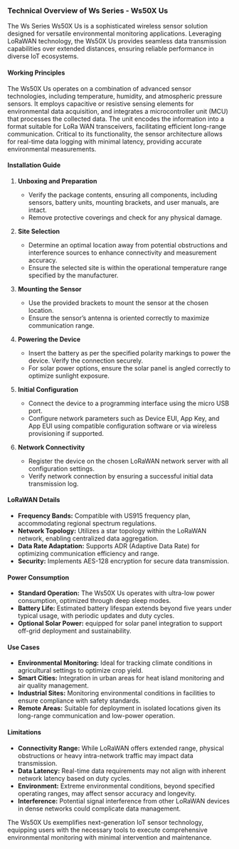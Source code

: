### Technical Overview of Ws Series - Ws50X Us

The Ws Series Ws50X Us is a sophisticated wireless sensor solution designed for versatile environmental monitoring applications. Leveraging LoRaWAN technology, the Ws50X Us provides seamless data transmission capabilities over extended distances, ensuring reliable performance in diverse IoT ecosystems.

#### Working Principles

The Ws50X Us operates on a combination of advanced sensor technologies, including temperature, humidity, and atmospheric pressure sensors. It employs capacitive or resistive sensing elements for environmental data acquisition, and integrates a microcontroller unit (MCU) that processes the collected data. The unit encodes the information into a format suitable for LoRa WAN transceivers, facilitating efficient long-range communication. Critical to its functionality, the sensor architecture allows for real-time data logging with minimal latency, providing accurate environmental measurements.

#### Installation Guide

1. **Unboxing and Preparation**
   - Verify the package contents, ensuring all components, including sensors, battery units, mounting brackets, and user manuals, are intact.
   - Remove protective coverings and check for any physical damage.

2. **Site Selection**
   - Determine an optimal location away from potential obstructions and interference sources to enhance connectivity and measurement accuracy.
   - Ensure the selected site is within the operational temperature range specified by the manufacturer.

3. **Mounting the Sensor**
   - Use the provided brackets to mount the sensor at the chosen location.
   - Ensure the sensor’s antenna is oriented correctly to maximize communication range.

4. **Powering the Device**
   - Insert the battery as per the specified polarity markings to power the device. Verify the connection securely.
   - For solar power options, ensure the solar panel is angled correctly to optimize sunlight exposure.

5. **Initial Configuration**
   - Connect the device to a programming interface using the micro USB port.
   - Configure network parameters such as Device EUI, App Key, and App EUI using compatible configuration software or via wireless provisioning if supported.

6. **Network Connectivity**
   - Register the device on the chosen LoRaWAN network server with all configuration settings.
   - Verify network connection by ensuring a successful initial data transmission log.

#### LoRaWAN Details

- **Frequency Bands:** Compatible with US915 frequency plan, accommodating regional spectrum regulations.
- **Network Topology:** Utilizes a star topology within the LoRaWAN network, enabling centralized data aggregation.
- **Data Rate Adaptation:** Supports ADR (Adaptive Data Rate) for optimizing communication efficiency and range.
- **Security:** Implements AES-128 encryption for secure data transmission.

#### Power Consumption

- **Standard Operation:** The Ws50X Us operates with ultra-low power consumption, optimized through deep sleep modes.
- **Battery Life:** Estimated battery lifespan extends beyond five years under typical usage, with periodic updates and duty cycles.
- **Optional Solar Power:** equipped for solar panel integration to support off-grid deployment and sustainability.

#### Use Cases

- **Environmental Monitoring:** Ideal for tracking climate conditions in agricultural settings to optimize crop yield.
- **Smart Cities:** Integration in urban areas for heat island monitoring and air quality management.
- **Industrial Sites:** Monitoring environmental conditions in facilities to ensure compliance with safety standards.
- **Remote Areas:** Suitable for deployment in isolated locations given its long-range communication and low-power operation.

#### Limitations

- **Connectivity Range:** While LoRaWAN offers extended range, physical obstructions or heavy intra-network traffic may impact data transmission.
- **Data Latency:** Real-time data requirements may not align with inherent network latency based on duty cycles.
- **Environment:** Extreme environmental conditions, beyond specified operating ranges, may affect sensor accuracy and longevity.
- **Interference:** Potential signal interference from other LoRaWAN devices in dense networks could complicate data management.

The Ws50X Us exemplifies next-generation IoT sensor technology, equipping users with the necessary tools to execute comprehensive environmental monitoring with minimal intervention and maintenance.